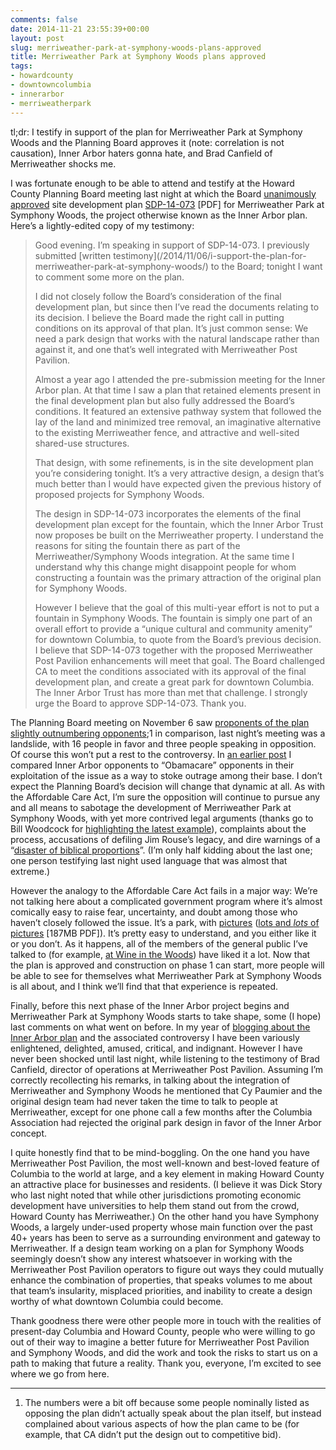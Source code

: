 ```yaml
---
comments: false
date: 2014-11-21 23:55:39+00:00
layout: post
slug: merriweather-park-at-symphony-woods-plans-approved
title: Merriweather Park at Symphony Woods plans approved
tags:
- howardcounty
- downtowncolumbia
- innerarbor
- merriweatherpark
---
```


tl;dr: I testify in support of the plan for Merriweather Park at Symphony Woods and the Planning Board approves it (note: correlation is not causation), Inner Arbor haters gonna hate, and Brad Canfield of Merriweather shocks me.

I was fortunate enough to be able to attend and testify at the Howard County Planning Board meeting last night at which the Board [unanimously approved](http://www.baltimoresun.com/news/maryland/howard/columbia/ph-ho-cf-inner-arbor-1127-2-20141120-story.html) site development plan [SDP-14-073](http://www.howardcountymd.gov/WorkArea/linkit.aspx?LinkIdentifier=id&ItemID=6442476895&libID=6442476887) [PDF] for Merriweather Park at Symphony Woods, the project otherwise known as the Inner Arbor plan. Here’s a lightly-edited copy of my testimony:


<blockquote>Good evening. I’m speaking in support of SDP-14-073. I previously submitted [written testimony](/2014/11/06/i-support-the-plan-for-merriweather-park-at-symphony-woods/) to the Board; tonight I want to comment some more on the plan.

I did not closely follow the Board’s consideration of the final development plan, but since then I’ve read the documents relating to its decision. I believe the Board made the right call in putting conditions on its approval of that plan. It’s just common sense: We need a park design that works with the natural landscape rather than against it, and one that’s well integrated with Merriweather Post Pavilion.

Almost a year ago I attended the pre-submission meeting for the Inner Arbor plan. At that time I saw a plan that retained elements present in the final development plan but also fully addressed the Board’s conditions. It featured an extensive pathway system that followed the lay of the land and minimized tree removal, an imaginative alternative to the existing Merriweather fence, and attractive and well-sited shared-use structures.

That design, with some refinements, is in the site development plan you’re considering tonight. It’s a very attractive design, a design that’s much better than I would have expected given the previous history of proposed projects for Symphony Woods.
 
The design in SDP-14-073 incorporates the elements of the final development plan except for the fountain, which the Inner Arbor Trust now proposes be built on the Merriweather property. I understand the reasons for siting the fountain there as part of the Merriweather/Symphony Woods integration. At the same time I understand why this change might disappoint people for whom constructing a fountain was the primary attraction of the original plan for Symphony Woods.

However I believe that the goal of this multi-year effort is not to put a fountain in Symphony Woods. The fountain is simply one part of an overall effort to provide a “unique cultural and community amenity” for downtown Columbia, to quote from the Board’s previous decision. I believe that SDP-14-073 together with the proposed Merriweather Post Pavilion enhancements will meet that goal. The Board challenged CA to meet the conditions associated with its approval of the final development plan, and create a great park for downtown Columbia. The Inner Arbor Trust has more than met that challenge. I strongly urge the Board to approve SDP-14-073. Thank you.</blockquote>



The Planning Board meeting on November 6 saw [proponents of the plan slightly outnumbering opponents](http://www.baltimoresun.com/news/maryland/howard/columbia/ph-ho-cf-inner-arbor-planning-board-20141106-story.html);1 in comparison, last night’s meeting was a landslide, with 16 people in favor and three people speaking in opposition. Of course this won’t put a rest to the controversy. In [an earlier post](/2014/05/31/promoting-the-inner-arbor-plan/) I compared Inner Arbor opponents to “Obamacare” opponents in their exploitation of the issue as a way to stoke outrage among their base. I don’t expect the Planning Board’s decision will change that dynamic at all. As with the Affordable Care Act, I’m sure the opposition will continue to pursue any and all means to sabotage the development of Merriweather Park at Symphony Woods, with yet more contrived legal arguments (thanks go to Bill Woodcock for [highlighting the latest example](http://53beersontap.typepad.com/53beers/2014/11/alan-klein-fountain-of-misinformation.html)), complaints about the process, accusations of defiling Jim Rouse’s legacy, and dire warnings of a “[disaster of biblical proportions](https://www.youtube.com/watch?v=O3ZOKDmorj0)”. (I’m only half kidding about the last one; one person testifying last night used language that was almost that extreme.)

However the analogy to the Affordable Care Act fails in a major way: We’re not talking here about a complicated government program where it’s almost comically easy to raise fear, uncertainty, and doubt among those who haven’t closely followed the issue. It’s a park, with [pictures](http://inartrust.org/theplan/) ([lots and _lots_ of pictures](https://www.dropbox.com/s/1od1rwed2tp52bt/MPSW%20by%20Numbers%20140406.pdf) [187MB PDF]). It’s pretty easy to understand, and you either like it or you don’t. As it happens, all of the members of the general public I’ve talked to (for example, [at Wine in the Woods](/2014/05/18/talking-about-the-inner-arbor-plan-at-wine-in-the-woods/)) have liked it a lot. Now that the plan is approved and construction on phase 1 can start, more people will be able to see for themselves what Merriweather Park at Symphony Woods is all about, and I think we’ll find that that experience is repeated.

Finally, before this next phase of the Inner Arbor project begins and Merriweather Park at Symphony Woods starts to take shape, some (I hope) last comments on what went on before. In my year of [blogging about the Inner Arbor plan](/tag/innerarbor/) and the associated controversy I have been variously enlightened, delighted, amused, critical, and indignant. However I have never been shocked until last night, while listening to the testimony of Brad Canfield, director of operations at Merriweather Post Pavilion. Assuming I’m correctly recollecting his remarks, in talking about the integration of Merriweather and Symphony Woods he mentioned that Cy Paumier and the original design team had never taken the time to talk to people at Merriweather, except for one phone call a few months after the Columbia Association had rejected the original park design in favor of the Inner Arbor concept.

I quite honestly find that to be mind-boggling. On the one hand you have Merriweather Post Pavilion, the most well-known and best-loved feature of Columbia to the world at large, and a key element in making Howard County an attractive place for businesses and residents. (I believe it was Dick Story who last night noted that while other jurisdictions promoting economic development have universities to help them stand out from the crowd, Howard County has Merriweather.) On the other hand you have Symphony Woods, a largely under-used property whose main function over the past 40+ years has been to serve as a surrounding environment and gateway to Merriweather. If a design team working on a plan for Symphony Woods seemingly doesn’t show any interest whatsoever in working with the Merriweather Post Pavilion operators to figure out ways they could mutually enhance the combination of properties, that speaks volumes to me about that team’s insularity, misplaced priorities, and inability to create a design worthy of what downtown Columbia could become.

Thank goodness there were other people more in touch with the realities of present-day Columbia and Howard County, people who were willing to go out of their way to imagine a better future for Merriweather Post Pavilion and Symphony Woods, and did the work and took the risks to start us on a path to making that future a reality. Thank you, everyone, I’m excited to see where we go from here.



* * *



1. The numbers were a bit off because some people nominally listed as opposing the plan didn’t actually speak about the plan itself, but instead complained about various aspects of how the plan came to be (for example, that CA didn’t put the design out to competitive bid).


